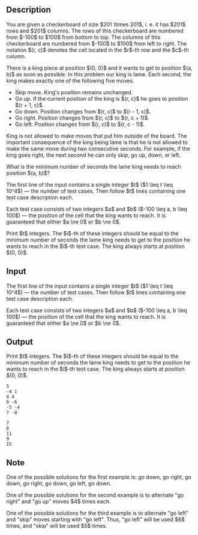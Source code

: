 ## Description

<div><p>You are given a checkerboard of size $201 \times 201$, i.&nbsp;e. it has $201$ rows and $201$ columns. The rows of this checkerboard are numbered from $-100$ to $100$ from bottom to top. The columns of this checkerboard are numbered from $-100$ to $100$ from left to right. The notation $(r, c)$ denotes the cell located in the $r$-th row and the $c$-th column.</p><p>There is a king piece at position $(0, 0)$ and it wants to get to position $(a, b)$ as soon as possible. In this problem our king is lame. Each second, the king makes exactly one of the following five moves. </p><ul> <li> Skip move. King's position remains unchanged. </li><li> Go up. If the current position of the king is $(r, c)$ he goes to position $(r + 1, c)$. </li><li> Go down. Position changes from $(r, c)$ to $(r - 1, c)$. </li><li> Go right. Position changes from $(r, c)$ to $(r, c + 1)$. </li><li> Go left. Position changes from $(r, c)$ to $(r, c - 1)$. </li></ul> King is <span class="tex-font-style-bf">not allowed</span> to make moves that put him outside of the board. The important consequence of the king being lame is that he is <span class="tex-font-style-bf">not allowed</span> to make the same move during two consecutive seconds. For example, if the king goes right, the next second he can only skip, go up, down, or left.<p>What is the minimum number of seconds the lame king needs to reach position $(a, b)$?</p></div><div class="input-specification"><p>The first line of the input contains a single integer $t$ ($1 \leq t \leq 10^4$)&nbsp;— the number of test cases. Then follow $t$ lines containing one test case description each.</p><p>Each test case consists of two integers $a$ and $b$ ($-100 \leq a, b \leq 100$)&nbsp;— the position of the cell that the king wants to reach. It is guaranteed that either $a \ne 0$ or $b \ne 0$.</p></div><div class="output-specification"><p>Print $t$ integers. The $i$-th of these integers should be equal to the minimum number of seconds the lame king needs to get to the position he wants to reach in the $i$-th test case. The king always starts at position $(0, 0)$.</p></div>

## Input

<p>The first line of the input contains a single integer $t$ ($1 \leq t \leq 10^4$)&nbsp;— the number of test cases. Then follow $t$ lines containing one test case description each.</p><p>Each test case consists of two integers $a$ and $b$ ($-100 \leq a, b \leq 100$)&nbsp;— the position of the cell that the king wants to reach. It is guaranteed that either $a \ne 0$ or $b \ne 0$.</p>

## Output

<p>Print $t$ integers. The $i$-th of these integers should be equal to the minimum number of seconds the lame king needs to get to the position he wants to reach in the $i$-th test case. The king always starts at position $(0, 0)$.</p>





```input1|2,4,6
5
-4 1
4 4
0 -6
-5 -4
7 -8
```




```output1
7
8
11
9
15
```



## Note

<p>One of the possible solutions for the first example is: go down, go right, go down, go right, go down, go left, go down.</p><p>One of the possible solutions for the second example is to alternate "go right" and "go up" moves $4$ times each.</p><p>One of the possible solutions for the third example is to alternate "go left" and "skip" moves starting with "go left". Thus, "go left" will be used $6$ times, and "skip" will be used $5$ times.</p>
